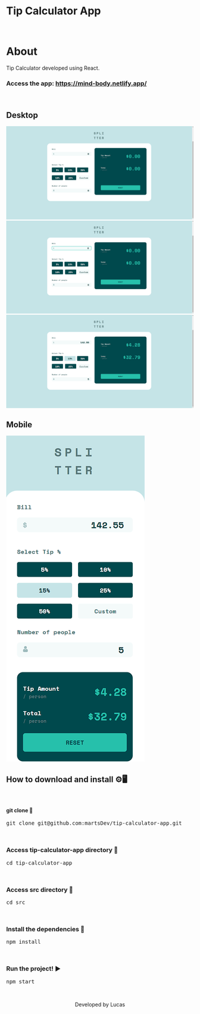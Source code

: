 # Tip Calculator App
<br />

# About

Tip Calculator developed using React.

### Access the app: https://mind-body.netlify.app/
<br />

## Desktop

<img src="src/images/desktop.png" />

<br />

<img src="src/images/desktop-active.png" />

<br />

<img src="src/images/desktop-active-calc.png" />

<br />

## Mobile

<img src="src/images/mobile.png" />

<br />

## How to download and install ⚙️🖥️
<br />

#### git clone 🔽

<pre>
git clone git@github.com:martsDev/tip-calculator-app.git
</pre>

<br />

### Access tip-calculator-app directory 📂

<pre>
cd tip-calculator-app
</pre>

<br />

### Access src directory 📂

<pre>
cd src
</pre>

<br />

### Install the dependencies 🔧

<pre>
npm install
</pre>

<br />

### Run the project! ▶️

<pre>
npm start
</pre>


<br />

<p align="center">Developed by Lucas</p>